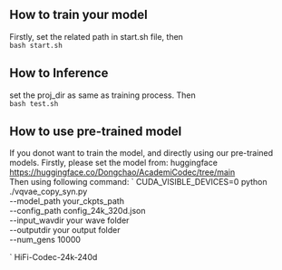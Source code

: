 ## How to train your model
Firstly, set the related path in start.sh file, then <br>
`
bash start.sh
`

## How to Inference
set the proj_dir as same as training process. Then <br>
`
bash test.sh
`

## How to use pre-trained model
If you donot want to train the model, and directly using our pre-trained models. Firstly, please set the model from: huggingface https://huggingface.co/Dongchao/AcademiCodec/tree/main  <br>
Then using following command:
`
CUDA_VISIBLE_DEVICES=0 python ./vqvae_copy_syn.py \
    --model_path your_ckpts_path \
    --config_path config_24k_320d.json \
    --input_wavdir your wave folder \
    --outputdir your output folder \
    --num_gens 10000

`
HiFi-Codec-24k-240d
